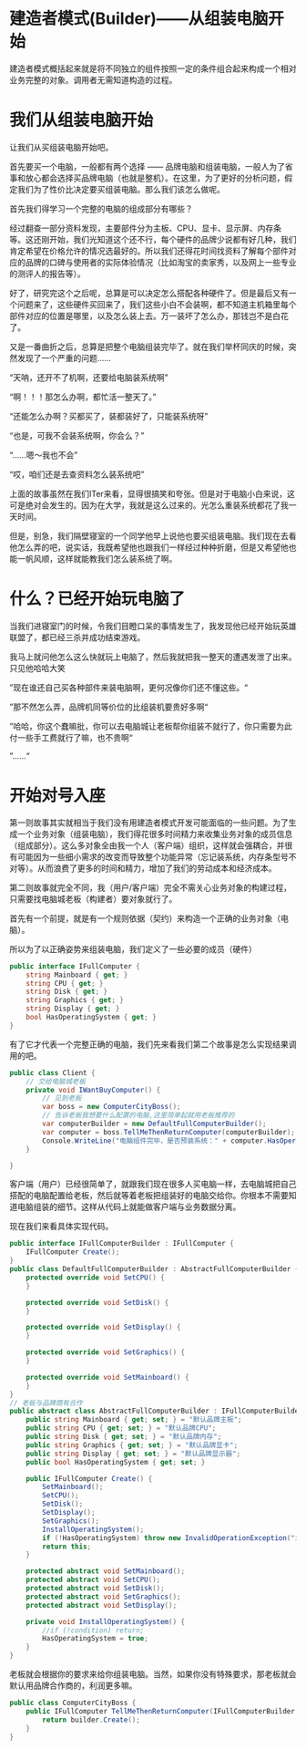 # 建造者模式(Builder)——从组装电脑开始

建造者模式概括起来就是将不同独立的组件按照一定的条件组合起来构成一个相对业务完整的对象。调用者无需知道构造的过程。

# 我们从组装电脑开始

让我们从买组装电脑开始吧。

首先要买一个电脑，一般都有两个选择 —— 品牌电脑和组装电脑，一般人为了省事和放心都会选择买品牌电脑（也就是整机）。在这里，为了更好的分析问题，假定我们为了性价比决定要买组装电脑。那么我们该怎么做呢。

首先我们得学习一个完整的电脑的组成部分有哪些？

经过翻查一部分资料发现，主要部件分为主板、CPU、显卡、显示屏、内存条等。这还刚开始，我们光知道这个还不行，每个硬件的品牌少说都有好几种，我们肯定希望在价格允许的情况选最好的。所以我们还得花时间找资料了解每个部件对应的品牌的口碑与使用者的实际体验情况（比如淘宝的卖家秀，以及网上一些专业的测评人的报告等）。

好了，研究完这个之后呢，总算是可以决定怎么搭配各种硬件了。但是最后又有一个问题来了，这些硬件买回来了，我们这些小白不会装啊，都不知道主机箱里每个部件对应的位置是哪里，以及怎么装上去。万一装坏了怎么办，那钱岂不是白花了。

又是一番曲折之后，总算是把整个电脑组装完毕了。就在我们举杯同庆的时候，突然发现了一个严重的问题……

“天呐，还开不了机啊，还要给电脑装系统啊”

“啊！！！那怎么办啊，都忙活一整天了。”

“还能怎么办啊？买都买了，装都装好了，只能装系统呀”

“也是，可我不会装系统啊，你会么？”

“……嗯～我也不会”

“哎，咱们还是去查资料怎么装系统吧”

上面的故事虽然在我们ITer来看，显得很搞笑和夸张。但是对于电脑小白来说，这可是绝对会发生的。因为在大学，我就是这么过来的。光怎么重装系统都花了我一天时间。

但是，别急，我们隔壁寝室的一个同学他早上说他也要买组装电脑。我们现在去看他怎么弄的吧，说实话，我既希望他也跟我们一样经过种种折磨，但是又希望他也能一帆风顺，这样就能教我们怎么装系统了啊。

# 什么？已经开始玩电脑了

当我们进寝室门的时候，令我们目瞪口呆的事情发生了，我发现他已经开始玩英雄联盟了，都已经三杀并成功结束游戏。

我马上就问他怎么这么快就玩上电脑了，然后我就把我一整天的遭遇发泄了出来。只见他哈哈大笑

”现在谁还自己买各种部件来装电脑啊，更何况像你们还不懂这些。“

”那不然怎么弄，品牌机同等价位的比组装机要贵好多啊“

”哈哈，你这个蠢嘛批，你可以去电脑城让老板帮你组装不就行了，你只需要为此付一些手工费就行了嘛，也不贵啊“

”……“

# 开始对号入座

第一则故事其实就相当于我们没有用建造者模式开发可能面临的一些问题。为了生成一个业务对象（组装电脑），我们得花很多时间精力来收集业务对象的成员信息（组成部分）。这么多对象全由我一个人（客户端）组织，这样就会强耦合，并很有可能因为一些细小需求的改变而导致整个功能异常（忘记装系统，内存条型号不对等）。从而浪费了更多的时间和精力，增加了我们的劳动成本和经济成本。

第二则故事就完全不同，我（用户/客户端）完全不需关心业务对象的构建过程，只需要找电脑城老板（构建者）要对象就行了。

首先有一个前提，就是有一个规则依据（契约）来构造一个正确的业务对象（电脑）。

所以为了以正确姿势来组装电脑，我们定义了一些必要的成员（硬件）

```c#
public interface IFullComputer {
    string Mainboard { get; }
    string CPU { get; }
    string Disk { get; }
    string Graphics { get; }
    string Display { get; }
    bool HasOperatingSystem { get; }
}
```

有了它才代表一个完整正确的电脑，我们先来看我们第二个故事是怎么实现结果调用的吧。

```c#
public class Client {
    // 交给电脑城老板
    private void IWantBuyComputer() {
        // 见到老板
        var boss = new ComputerCityBoss();
        // 告诉老板我想要什么配置的电脑,这里简单起就用老板推荐的
        var computerBuilder = new DefaultFullComputerBuilder();
        var computer = boss.TellMeThenReturnComputer(computerBuilder);
        Console.WriteLine("电脑组件完毕，是否预装系统：" + computer.HasOperatingSystem);
    }

}
```

客户端（用户）已经很简单了，就跟我们现在很多人买电脑一样，去电脑城把自己搭配的电脑配置给老板，然后就等着老板把组装好的电脑交给你。你根本不需要知道电脑组装的细节。这样从代码上就能做客户端与业务数据分离。

现在我们来看具体实现代码。

```c#
public interface IFullComputerBuilder : IFullComputer {
    IFullComputer Create();
}
public class DefaultFullComputerBuilder : AbstractFullComputerBuilder {
    protected override void SetCPU() {
    }

    protected override void SetDisk() {
    }

    protected override void SetDisplay() {
    }

    protected override void SetGraphics() {
    }

    protected override void SetMainboard() {
    }
}
// 老板与品牌商有合作
public abstract class AbstractFullComputerBuilder : IFullComputerBuilder {
    public string Mainboard { get; set; } = "默认品牌主板";
    public string CPU { get; set; } = "默认品牌CPU";
    public string Disk { get; set; } = "默认品牌内存";
    public string Graphics { get; set; } = "默认品牌显卡";
    public string Display { get; set; } = "默认品牌显示器";
    public bool HasOperatingSystem { get; set; }

    public IFullComputer Create() {
        SetMainboard();
        SetCPU();
        SetDisk();
        SetDisplay();
        SetGraphics();
        InstallOperatingSystem();
        if (!HasOperatingSystem) throw new InvalidOperationException("install faild: no operating system");
        return this;
    }

    protected abstract void SetMainboard();
    protected abstract void SetCPU();
    protected abstract void SetDisk();
    protected abstract void SetGraphics();
    protected abstract void SetDisplay();

    private void InstallOperatingSystem() {
        //if (!condition) return;
        HasOperatingSystem = true;
    }
}
```

老板就会根据你的要求来给你组装电脑。当然，如果你没有特殊要求，那老板就会默认用品牌合作商的，利润更多嘛。

```c#
public class ComputerCityBoss {
    public IFullComputer TellMeThenReturnComputer(IFullComputerBuilder builder) {
        return builder.Create();
    }
}
```

